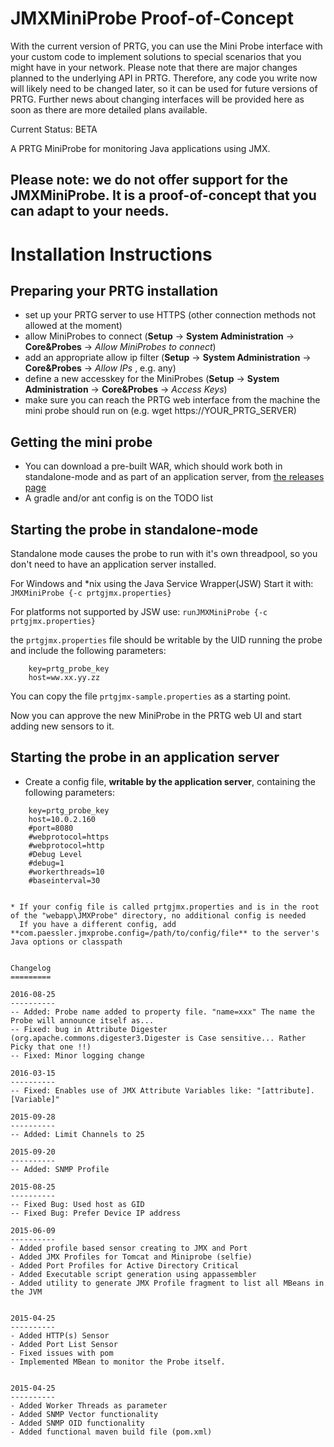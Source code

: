 JMXMiniProbe Proof-of-Concept
============
With the current version of PRTG, you can use the Mini Probe interface with your custom code to implement solutions to special scenarios that you might have in your network. Please note that there are major changes planned to the underlying API in PRTG. Therefore, any code you write now will likely need to be changed later, so it can be used for future versions of PRTG. Further news about changing interfaces will be provided here as soon as there are more detailed plans available.

Current Status: BETA

A PRTG MiniProbe for monitoring Java applications using JMX.

## Please note: we do not offer support for the JMXMiniProbe. It is a proof-of-concept that you can adapt to your needs.

Installation Instructions
=========================

Preparing your PRTG installation
--------------------------------

- set up your PRTG server to use HTTPS (other connection methods not allowed at the moment)
- allow MiniProbes to connect (**Setup** -> **System Administration** -> **Core&Probes** -> *Allow MiniProbes to connect*)
- add an appropriate allow ip filter (**Setup** -> **System Administration** -> **Core&Probes** -> *Allow IPs* , e.g. any)
- define a new accesskey for the MiniProbes (**Setup** -> **System Administration** -> **Core&Probes** -> *Access Keys*)
- make sure you can reach the PRTG web interface from the machine the mini probe should run on (e.g. wget https://YOUR_PRTG_SERVER)

Getting the mini probe
------------------

- You can download a pre-built WAR, which should work both in standalone-mode and as part of an application server, from
[the releases page](https://github.com/PaesslerAG/JMXMiniProbe/releases)
- A gradle and/or ant config is on the TODO list

Starting the probe in standalone-mode
-------------------------------------

Standalone mode causes the probe to run with it's own threadpool, so you don't need to have an application server installed.

For Windows and *nix using the Java Service Wrapper(JSW) Start it with:
    ```JMXMiniProbe {-c prtgjmx.properties}```

For platforms not supported by JSW use:
    ```runJMXMiniProbe {-c prtgjmx.properties}```

the ```prtgjmx.properties``` file should be writable by the UID running the probe and include the following parameters:

```
    key=prtg_probe_key
    host=ww.xx.yy.zz
```
You can copy the file ```prtgjmx-sample.properties``` as a starting point.

Now you can approve the new MiniProbe in the PRTG web UI and start adding new sensors to it.

Starting the probe in an application server
-------------------------------------------

* Create a config file, **writable by the application server**, containing the following parameters:
```
    key=prtg_probe_key
    host=10.0.2.160
    #port=8080
    #webprotocol=https
    #webprotocol=http
    #Debug Level
    #debug=1
    #workerthreads=10
    #baseinterval=30


* If your config file is called prtgjmx.properties and is in the root of the "webapp\JMXProbe" directory, no additional config is needed
  If you have a different config, add **com.paessler.jmxprobe.config=/path/to/config/file** to the server's Java options or classpath


Changelog
=========

2016-08-25
----------
-- Added: Probe name added to property file. "name=xxx" The name the Probe will announce itself as...
-- Fixed: bug in Attribute Digester (org.apache.commons.digester3.Digester is Case sensitive... Rather Picky that one !!)
-- Fixed: Minor logging change

2016-03-15
----------
-- Fixed: Enables use of JMX Attribute Variables like: "[attribute].[Variable]"

2015-09-28
----------
-- Added: Limit Channels to 25

2015-09-20
----------
-- Added: SNMP Profile

2015-08-25
----------
-- Fixed Bug: Used host as GID
-- Fixed Bug: Prefer Device IP address

2015-06-09
----------
- Added profile based sensor creating to JMX and Port
- Added JMX Profiles for Tomcat and Miniprobe (selfie)
- Added Port Profiles for Active Directory Critical
- Added Executable script generation using appassembler
- Added utility to generate JMX Profile fragment to list all MBeans in the JVM


2015-04-25
----------
- Added HTTP(s) Sensor
- Added Port List Sensor
- Fixed issues with pom
- Implemented MBean to monitor the Probe itself.


2015-04-25
----------
- Added Worker Threads as parameter
- Added SNMP Vector functionality
- Added SNMP OID functionality
- Added functional maven build file (pom.xml)
